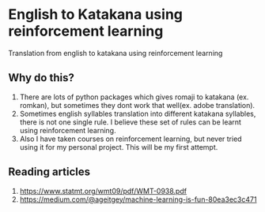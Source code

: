 # English to Katakana using reinforcement learning

Translation from english to katakana using reinforcement learning

## Why do this?

1. There are lots of python packages which gives romaji to katakana (ex. romkan), but sometimes they dont work that well(ex. adobe translation).
2. Sometimes english syllables translation into different katakana syllables, there is not one single rule. I believe these set of rules can be learnt using reinforcement learning.
3. Also I have taken courses on reinforcement learning, but never tried using it for my personal project. This will be my first attempt.

## Reading articles
1. https://www.statmt.org/wmt09/pdf/WMT-0938.pdf
2. https://medium.com/@ageitgey/machine-learning-is-fun-80ea3ec3c471
